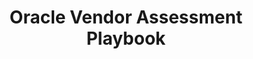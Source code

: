 ---
highlight: "false" 
title: "Oracle Vendor Assessment Playbook"
description: " This training resource provides an 8-part information series on OEM operating practices to educate agency IT buyers and help them achieve a stronger negotiating position challenges. .gov/.mil audience only"
url-link: "https://community.max.gov/download/attachments/2314102898/Oracle%20-%20Vendor%20Assessment%20Playbook.pdf?api=v2"
type: "PDF"
gov-only: "true"
is-external: "false"
publication-date: "November 01, 2021"
reading-time: "25"
resource-type: "guidance"
filter: "acquisition-best-practices"
audience: "contracts-acquisitions"
branded-offerings: "oem-acquisition-initiatives"
---